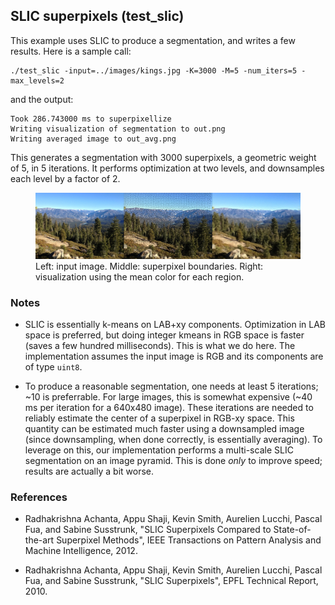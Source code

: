 ## SLIC superpixels (test_slic)

This example uses SLIC to produce a segmentation, and writes a few results. Here is a sample call:

    ./test_slic -input=../images/kings.jpg -K=3000 -M=5 -num_iters=5 -max_levels=2

and the output:

    Took 286.743000 ms to superpixellize
    Writing visualization of segmentation to out.png
    Writing averaged image to out_avg.png

This generates a segmentation with 3000 superpixels, a geometric weight of 5, in 5 iterations. It performs optimization at two levels, and downsamples each level by a factor of 2.

<figure>
<a href="website-images/slic_example.jpg"><img src="website-images/slic_example.jpg" alt="slic example"/></a>
<figcaption>
Left: input image. Middle: superpixel boundaries. Right: visualization using the mean color for each region. 
</figcaption>
</figure>


### Notes

* SLIC is essentially k-means on LAB+xy components. Optimization in LAB space is preferred, but doing integer kmeans in RGB space is faster (saves a few hundred milliseconds). This is what we do here. The implementation assumes the input image is RGB and its components are of type `uint8`.

* To produce a reasonable segmentation, one needs at least 5 iterations; ~10 is preferrable. For large images, this is somewhat expensive (~40 ms per iteration for a 640x480 image). These iterations are needed to reliably estimate the center of a superpixel in RGB-xy space. This quantity can be estimated much faster using a downsampled image (since downsampling, when done correctly, is essentially averaging). To leverage on this, our implementation performs a multi-scale SLIC segmentation on an image pyramid. This is done *only* to improve speed; results are actually a bit worse. 
 
### References

* Radhakrishna Achanta, Appu Shaji, Kevin Smith, Aurelien Lucchi, Pascal Fua, and Sabine Susstrunk, "SLIC Superpixels Compared to State-of-the-art Superpixel Methods", IEEE Transactions on Pattern Analysis and Machine Intelligence, 2012.

* Radhakrishna Achanta, Appu Shaji, Kevin Smith, Aurelien Lucchi, Pascal Fua, and Sabine Susstrunk, "SLIC Superpixels", EPFL Technical Report, 2010.

